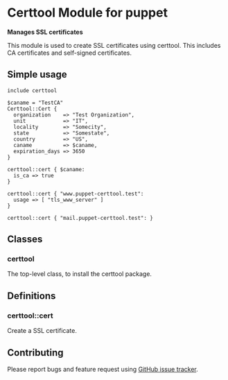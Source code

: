 # Certtool Module for puppet

**Manages SSL certificates**

This module is used to create SSL certificates using certtool. This
includes CA certificates and self-signed certificates.

## Simple usage

    include certtool

    $caname = "TestCA"
    Certtool::Cert {
      organization    => "Test Organization",
      unit            => "IT",
      locality        => "Somecity",
      state           => "Somestate",
      country         => "US",
      caname          => $caname,
      expiration_days => 3650
    }

    certtool::cert { $caname:
      is_ca => true
    }

    certtool::cert { "www.puppet-certtool.test": 
      usage => [ "tls_www_server" ]
    }

    certtool::cert { "mail.puppet-certtool.test": }

## Classes

### certtool

The top-level class, to install the certtool package.

## Definitions

### certtool::cert

Create a SSL certificate.

## Contributing

Please report bugs and feature request using [GitHub issue
tracker](https://github.com/IntroSec/puppet-certtool/issues).